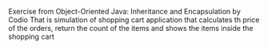 Exercise from Object-Oriented Java: Inheritance and Encapsulation by Codio
That is simulation of shopping cart application that calculates th price of the orders, return the count of the items and shows the items inside the shopping cart
